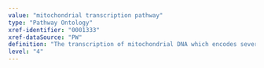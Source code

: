 ```yaml
---
value: "mitochondrial transcription pathway"
type: "Pathway Ontology"
xref-identifier: "0001333"
xref-dataSource: "PW"
definition: "The transcription of mitochondrial DNA which encodes several genes involved in the oxidative phosphorylation pathway as well as the ribosomal and transfer RNA genes involved in their translation."
level: "4"
---
```

